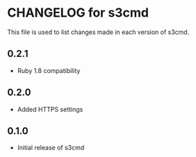# CHANGELOG for s3cmd

This file is used to list changes made in each version of s3cmd.

## 0.2.1

* Ruby 1.8 compatibility

## 0.2.0

* Added HTTPS settings

## 0.1.0

* Initial release of s3cmd
